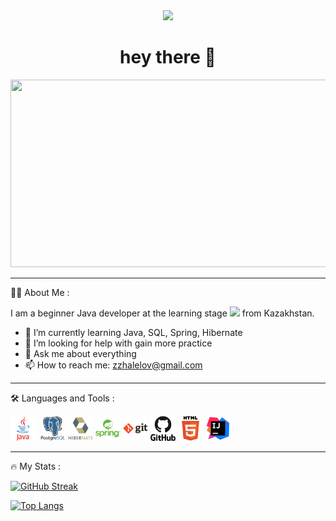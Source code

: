<div id="header" align="center">
  <img src="https://gifer.com/embed/6M8G.gif" width="100"/>
  <!-- <div id="badges">
  <a href="your-linkedin-URL">
    <img src="https://img.shields.io/badge/LinkedIn-blue?style=for-the-badge&logo=linkedin&logoColor=white" alt="LinkedIn Badge"/>
  </a>
</div>
  <img src="https://komarev.com/ghpvc/?username=your-github-zzhalelov&style=flat-square&color=blue" alt=""/> -->
  <h1>
  hey there 👋
</h1>
</div>

<div align="center">
  <img src="https://media.giphy.com/media/dWesBcTLavkZuG35MI/giphy.gif" width="600" height="300"/>
</div>

---

:man_technologist: About Me :

I am a beginner Java developer at the learning stage <img src="https://media.giphy.com/media/WUlplcMpOCEmTGBtBW/giphy.gif" width="30"> from Kazakhstan.
- 🌱 I’m currently learning Java, SQL, Spring, Hibernate
- 🤔 I’m looking for help with gain more practice
- 💬 Ask me about everything
- 📫 How to reach me: zzhalelov@gmail.com

---
 
:hammer_and_wrench: Languages and Tools :
<div>
  <img src="https://github.com/devicons/devicon/blob/master/icons/java/java-original-wordmark.svg" title="Java" alt="Java" width="40" height="40"/>&nbsp;
  <img src="https://github.com/devicons/devicon/blob/master/icons/postgresql/postgresql-original-wordmark.svg" title="Postgesql" **alt="Postgesql" width="40" height="40"/>
  <img src="https://github.com/devicons/devicon/blob/master/icons/hibernate/hibernate-original-wordmark.svg" title="Hibernate" **alt="Hibernate" width="40" height="40"/>
  <img src="https://github.com/devicons/devicon/blob/master/icons/spring/spring-original-wordmark.svg" title="Spring" **alt="Spring" width="40" height="40"/>
  <img src="https://github.com/devicons/devicon/blob/master/icons/git/git-original-wordmark.svg" title="Git" **alt="Git" width="40" height="40"/>
  <img src="https://github.com/devicons/devicon/blob/master/icons/github/github-original-wordmark.svg" title="Github" **alt="Git" width="40" height="40"/>
  <img src="https://github.com/devicons/devicon/blob/master/icons/html5/html5-original-wordmark.svg" title="Html" **alt="Html" width="40" height="40"/>
  <img src="https://github.com/devicons/devicon/blob/master/icons/intellij/intellij-original.svg" title="Intellij" **alt="Intellij" width="40" height="40"/>
</div>

---

:fire: My Stats :

[![GitHub Streak](http://github-readme-streak-stats.herokuapp.com?user=zzhalelov&theme=dark&background=000000)](https://git.io/streak-stats)

[![Top Langs](https://github-readme-stats.vercel.app/api/top-langs/?username=zzhalelov&layout=compact&theme=vision-friendly-dark)](https://github.com/anuraghazra/github-readme-stats)

<!--
**zzhalelov/zzhalelov** is a ✨ _special_ ✨ repository because its `README.md` (this file) appears on your GitHub profile.

Here are some ideas to get you started:

- 🔭 I’m currently working on ...
- 🌱 I’m currently learning ...
- 👯 I’m looking to collaborate on ...
- 🤔 I’m looking for help with ...
- 💬 Ask me about ...
- 📫 How to reach me: ...
- 😄 Pronouns: ...
- ⚡ Fun fact: ...
-->
